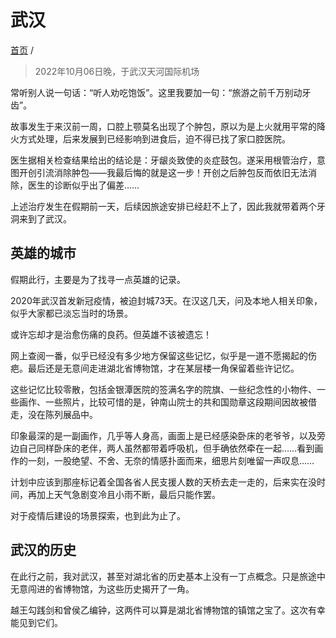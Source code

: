 # 武汉

[首页](/index.md) /

> 2022年10月06日晚，于武汉天河国际机场

常听别人说一句话：“听人劝吃饱饭”。这里我要加一句：“旅游之前千万别动牙齿”。

故事发生于来汉前一周，口腔上颚莫名出现了个肿包，原以为是上火就用平常的降火方式处理，后来发展到已经影响到进食后，迫不得已找了家口腔医院。

医生据相关检查结果给出的结论是：牙龈炎致使的炎症鼓包。遂采用根管治疗，意图开创引流消除肿包——我最后悔的就是这一步！开创之后肿包反而依旧无法消除，医生的诊断似乎出了偏差……

上述治疗发生在假期前一天，后续因旅途安排已经赶不上了，因此我就带着两个牙洞来到了武汉。

## 英雄的城市

假期此行，主要是为了找寻一点英雄的记录。

2020年武汉首发新冠疫情，被迫封城73天。在汉这几天，问及本地人相关印象，似乎大家都已淡忘当时的场景。

或许忘却才是治愈伤痛的良药。但英雄不该被遗忘！

网上查阅一番，似乎已经没有多少地方保留这些记忆，似乎是一道不愿揭起的伤疤。最后还是无意间走进湖北省博物馆，才在某层楼一角保留着些许记忆。

这些记忆比较零散，包括金银潭医院的签满名字的院旗、一些纪念性的小物件、一些画作、一些照片，比较可惜的是，钟南山院士的共和国勋章这段期间因故被借走，没在陈列展品中。

印象最深的是一副画作，几乎等人身高，画面上是已经感染卧床的老爷爷，以及旁边自己同样卧床的老伴，两人虽然都带着呼吸机，但手确依然牵在一起……看到画作的一刻，一股绝望、不舍、无奈的情感扑面而来，细思片刻唯留一声叹息……

计划中应该到那座标记着全国各省人民支援人数的天桥去走一走的，后来实在没时间，再加上天气急剧变冷且小雨不断，最后只能作罢。

对于疫情后建设的场景探索，也到此为止了。

## 武汉的历史

在此行之前，我对武汉，甚至对湖北省的历史基本上没有一丁点概念。只是旅途中无意闯进的省博物馆，为这些历史揭开了一角。

越王勾践剑和曾侯乙编钟，这两件可以算是湖北省博物馆的镇馆之宝了。这次有幸能见到它们。

